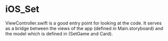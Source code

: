 # iOS_Set
ViewController.swift is a good entry point for looking at the code. It serves as a bridge between the views of the app (defined in Main.storyboard) 
and the model which is defined in (SetGame and Card). 
